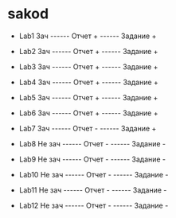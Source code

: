 # sakod

- Lab1 Зач
------ Отчет +
------ Задание +

- Lab2 Зач
------ Отчет +
------ Задание +

- Lab3 Зач
------ Отчет +
------ Задание +

- Lab4 Зач
------ Отчет +
------ Задание +

- Lab5 Зач
------ Отчет +
------ Задание +

- Lab6 Зач
------ Отчет +
------ Задание +

- Lab7 Зач
------ Отчет -
------ Задание +

- Lab8 Не зач
------ Отчет -
------ Задание -

- Lab9 Не зач
------ Отчет -
------ Задание -

- Lab10 Не зач
------ Отчет -
------ Задание -

- Lab11 Не зач
------ Отчет -
------ Задание -

- Lab12 Не зач
------ Отчет -
------ Задание -
